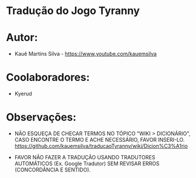# Tradução do Jogo Tyranny

# Autor: 
 * Kauê Martins Silva	-	https://www.youtube.com/kauemsilva

# Coolaboradores:
 * Kyerud

 
# Observações:
 * NÃO ESQUEÇA DE CHECAR TERMOS NO TÓPICO "WIKI > DICIONÁRIO", CASO ENCONTRE O TERMO E ACHE NECESSÁRIO, FAVOR INSERI-LO.
 https://github.com/kauemsilva/traducaoTyranny/wiki/Dicion%C3%A1rio

* FAVOR NÃO FAZER A TRADUÇÃO USANDO TRADUTORES AUTOMÁTICOS (Ex. Google Tradutor) SEM REVISAR ERROS (CONCORDÂNCIA E SENTIDO).
